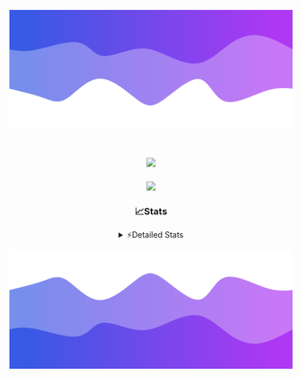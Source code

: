 ![Header](./header.png)
<div align="center">

<h1 align="center">
  <a href="https://git.io/typing-svg">
    <img src="https://readme-typing-svg.herokuapp.com/?lines=Hello,+There!+%F0%9F%91%8B;This+is+chicho.;Owner+on+Ocean;&center=true&size=25">
  </a>
</h1>
  
<p align="center">
  <img src="https://lanyard.cnrad.dev/api/852683595378196480" />
</p>

### 📈Stats
<details>
    <summary> ⚡Detailed Stats</summary>
    <br/>

<!--START_SECTION:waka-->
![Code Time](http://img.shields.io/badge/Code%20Time-877%20hrs%2013%20mins-blue)

![Profile Views](http://img.shields.io/badge/Profile%20Views-0-blue)

**🐱 My GitHub Data** 

> 📦 83.2 kB Used in GitHub's Storage 
 > 
> 🏆 29 Contributions in the Year 2024
 > 
> 🚫 Not Opted to Hire
 > 
> 📜 15 Public Repositories 
 > 
> 🔑 9 Private Repositories 
 > 
**I'm a Night 🦉** 

```text
🌞 Morning                25 commits          ██░░░░░░░░░░░░░░░░░░░░░░░   06.14 % 
🌆 Daytime                65 commits          ████░░░░░░░░░░░░░░░░░░░░░   15.97 % 
🌃 Evening                174 commits         ███████████░░░░░░░░░░░░░░   42.75 % 
🌙 Night                  143 commits         █████████░░░░░░░░░░░░░░░░   35.14 % 
```
📅 **I'm Most Productive on Tuesday** 

```text
Monday                   26 commits          ██░░░░░░░░░░░░░░░░░░░░░░░   06.39 % 
Tuesday                  111 commits         ███████░░░░░░░░░░░░░░░░░░   27.27 % 
Wednesday                81 commits          █████░░░░░░░░░░░░░░░░░░░░   19.90 % 
Thursday                 63 commits          ████░░░░░░░░░░░░░░░░░░░░░   15.48 % 
Friday                   47 commits          ███░░░░░░░░░░░░░░░░░░░░░░   11.55 % 
Saturday                 43 commits          ███░░░░░░░░░░░░░░░░░░░░░░   10.57 % 
Sunday                   36 commits          ██░░░░░░░░░░░░░░░░░░░░░░░   08.85 % 
```


📊 **This Week I Spent My Time On** 

```text
🕑︎ Time Zone: America/Argentina/Buenos_Aires

💬 Programming Languages: 
Python                   2 hrs 44 mins       ████████████░░░░░░░░░░░░░   46.54 % 
HTML                     2 hrs 41 mins       ███████████░░░░░░░░░░░░░░   45.73 % 
Bash                     22 mins             ██░░░░░░░░░░░░░░░░░░░░░░░   06.32 % 
YAML                     3 mins              ░░░░░░░░░░░░░░░░░░░░░░░░░   01.00 % 
JavaScript               1 min               ░░░░░░░░░░░░░░░░░░░░░░░░░   00.41 % 

🔥 Editors: 
Cursor                   5 hrs 54 mins       █████████████████████████   100.00 % 

🐱‍💻 Projects: 
Unknown Project          5 hrs 54 mins       █████████████████████████   100.00 % 

💻 Operating System: 
Windows                  5 hrs 54 mins       █████████████████████████   100.00 % 
```

**I Mostly Code in JavaScript** 

```text
JavaScript               8 repos             ███████░░░░░░░░░░░░░░░░░░   26.67 % 
HTML                     7 repos             ██████░░░░░░░░░░░░░░░░░░░   23.33 % 
Astro                    1 repo              █░░░░░░░░░░░░░░░░░░░░░░░░   03.33 % 
TypeScript               1 repo              █░░░░░░░░░░░░░░░░░░░░░░░░   03.33 % 
SCSS                     1 repo              █░░░░░░░░░░░░░░░░░░░░░░░░   03.33 % 
```




 Last Updated on 27/11/2024 02:59:02 UTC
<!--END_SECTION:waka-->
</details>

![Footer](./footer.png)
